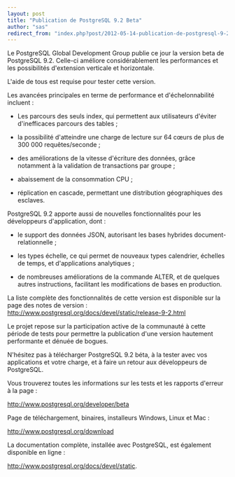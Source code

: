 ```yaml
---
layout: post
title: "Publication de PostgreSQL 9.2 Beta"
author: "sas"
redirect_from: "index.php?post/2012-05-14-publication-de-postgresql-9-2-beta "
---
```





<!--more-->


Le PostgreSQL Global Development Group publie ce jour la version beta de PostgreSQL 9.2. Celle-ci améliore considérablement les performances et les possibilités d'extension verticale et horizontale.

L'aide de tous est requise pour tester cette version.



Les avancées principales en terme de performance et d'échelonnabilité incluent :

* Les parcours des seuls index, qui permettent aux utilisateurs d'éviter d'inefficaces parcours des tables ;

* la possibilité d'atteindre une charge de lecture sur 64 cœurs de plus de 300 000 requêtes/seconde ;

* des améliorations de la vitesse d'écriture des données, grâce notamment à la validation de transactions par groupe ;

* abaissement de la consommation CPU ;

* réplication en cascade, permettant une distribution géographiques des esclaves.



PostgreSQL 9.2 apporte aussi de nouvelles fonctionnalités pour les développeurs d'application, dont :



* le support des données JSON, autorisant les bases hybrides document-relationnelle ;

* les types échelle, ce qui permet de nouveaux types calendrier, échelles de temps, et d'applications analytiques ;

* de nombreuses améliorations de la commande ALTER, et de quelques autres instructions, facilitant les modifications de bases en production.



La liste complète des fonctionnalités de cette version est disponible sur la page des notes de version : http://www.postgresql.org/docs/devel/static/release-9-2.html



Le projet repose sur la participation active de la communauté à cette période de tests pour permettre la publication d'une version hautement performante et dénuée de bogues.



N'hésitez pas à télécharger PostgreSQL 9.2 béta, à la tester avec vos applications et votre charge, et à faire un retour aux développeurs de PostgreSQL.

Vous trouverez toutes les informations sur les tests et les rapports d'erreur à la page :

http://www.postgresql.org/developer/beta



Page de téléchargement, binaires, installeurs Windows, Linux et Mac :

http://www.postgresql.org/download



La documentation complète, installée avec PostgreSQL, est également disponible en ligne :

http://www.postgresql.org/docs/devel/static.